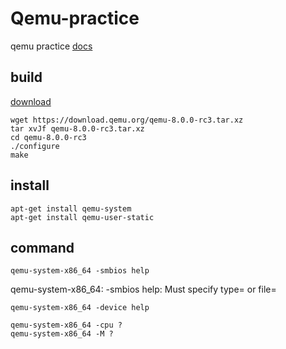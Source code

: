 # Qemu-practice
qemu practice
[docs](https://wiki.qemu.org/Documentation)

## build
[download](https://www.qemu.org/download/)
```
wget https://download.qemu.org/qemu-8.0.0-rc3.tar.xz
tar xvJf qemu-8.0.0-rc3.tar.xz
cd qemu-8.0.0-rc3
./configure
make
```
## install
```
apt-get install qemu-system
apt-get install qemu-user-static
```
## command
```
qemu-system-x86_64 -smbios help
```
qemu-system-x86_64: -smbios help: Must specify type= or file=
```
qemu-system-x86_64 -device help
```

    qemu-system-x86_64 -cpu ?
    qemu-system-x86_64 -M ?
